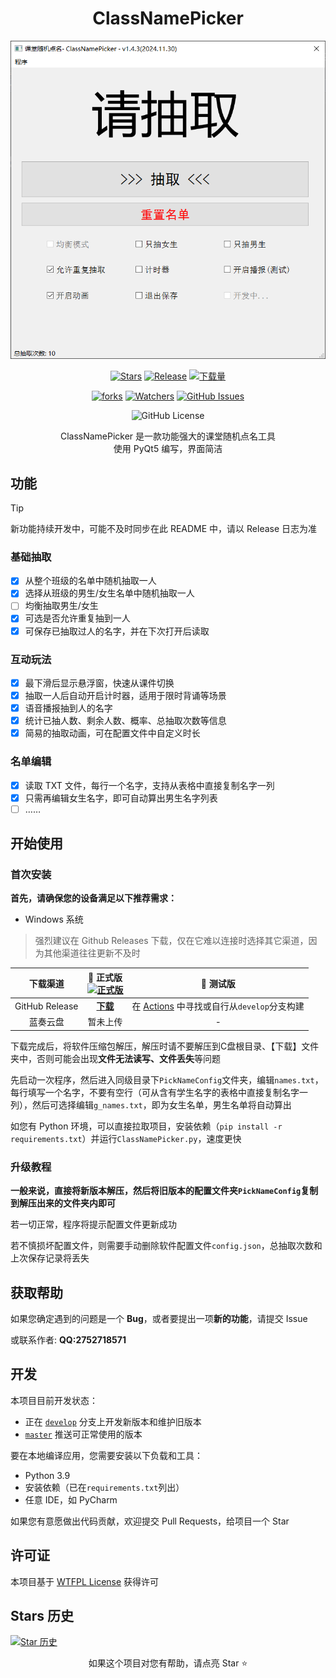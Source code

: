 <!--markdownlint-disable MD001 MD033 MD041 MD051-->

<div align="center">

# ClassNamePicker

![banner](classnamepicker-screenshot.png)

[![Stars](https://img.shields.io/github/stars/Chengzi600/RandomPickName?label=Stars)](https://github.com/ClassIsland/ClassIsland)
[![Release](https://img.shields.io/github/v/release/Chengzi600/RandomPickName?style=flat-square&color=%233fb950&label=正式版)](https://github.com/ClassIsland/ClassIsland/releases/latest)
[![下载量](https://img.shields.io/github/downloads/Chengzi600/RandomPickName/total?style=social&label=下载量&logo=github)](https://github.com/ClassIsland/ClassIsland/releases/latest)

[![forks](https://img.shields.io/github/forks/Chengzi600/ClassNamePicker?style=flat&color=blue)](https://github.com/Chengzi600/ClassNamePicker/forks)
[![Watchers](https://img.shields.io/github/watchers/Chengzi600/ClassNamePicker?style=flat&color=green)](https://github.com/Chengzi600/ClassNamePicker/watchers)
[![GitHub Issues](https://img.shields.io/github/issues-search/Chengzi600/ClassNamePicker?query=is%3Aopen&label=issues&color=purple)](https://github.com/Chengzi600/ClassNamePicker/issues)

![GitHub License](https://img.shields.io/github/license/Chengzi600/ClassNamePicker?color=red)

ClassNamePicker 是一款功能强大的课堂随机点名工具<br/>
使用 PyQt5 编写，界面简洁
</div>

## 功能

> [!TIP]
>
> 新功能持续开发中，可能不及时同步在此 README 中，请以 Release 日志为准

### 基础抽取

- [x] 从整个班级的名单中随机抽取一人
- [x] 选择从班级的男生/女生名单中随机抽取一人
- [ ] 均衡抽取男生/女生
- [x] 可选是否允许重复抽到一人
- [x] 可保存已抽取过人的名字，并在下次打开后读取

### 互动玩法

- [x] 最下滑后显示悬浮窗，快速从课件切换
- [x] 抽取一人后自动开启计时器，适用于限时背诵等场景
- [x] 语音播报抽到人的名字
- [x] 统计已抽人数、剩余人数、概率、总抽取次数等信息
- [x] 简易的抽取动画，可在配置文件中自定义时长

### 名单编辑

- [x] 读取 TXT 文件，每行一个名字，支持从表格中直接复制名字一列
- [x] 只需再编辑女生名字，即可自动算出男生名字列表
- [ ] ……

## 开始使用
### 首次安装
**首先，请确保您的设备满足以下推荐需求：**

- Windows 系统

> 强烈建议在 Github Releases 下载，仅在它难以连接时选择其它渠道，因为其他渠道往往更新不及时

|      下载渠道      | **🚀 正式版**<br/>[![正式版](https://img.shields.io/github/v/release/Chengzi600/ClassNamePicker?style=flat-square&color=%233fb950&label=)](https://github.com/Chengzi600/ClassNamePicker/releases/latest) |                                       🚧 测试版<br/>                                       |
|:--------------:|:---------------------------------------------------------------------------------------------------------------------------------------------------------------------------------------------------:|:---------------------------------------------------------------------------------------:|
| GitHub Release |                                                               [**下载**](https://github.com/Chengzi600/ClassNamePicker/releases/latest)                                                               | 在 [Actions](https://github.com/Chengzi600/ClassNamePicker/actions) 中寻找或自行从`develop`分支构建 |
|      蓝奏云盘      |                                                                                                暂未上传                                                                                                 |                                            -                                            |


下载完成后，将软件压缩包解压，解压时请不要解压到C盘根目录、【下载】文件夹中，否则可能会出现**文件无法读写、文件丢失**等问题

先启动一次程序，然后进入同级目录下`PickNameConfig`文件夹，编辑`names.txt`，每行填写一个名字，不要有空行（可从含有学生名字的表格中直接复制名字一列），然后可选择编辑`g_names.txt`，即为女生名单，男生名单将自动算出

如您有 Python 环境，可以直接拉取项目，安装依赖（`pip install -r requirements.txt`）并运行`ClassNamePicker.py`，速度更快

### 升级教程
 **一般来说，直接将新版本解压，然后将旧版本的配置文件夹`PickNameConfig`复制到解压出来的文件夹内即可** 

若一切正常，程序将提示配置文件更新成功

若不慎损坏配置文件，则需要手动删除软件配置文件`config.json`，总抽取次数和上次保存记录将丢失

## 获取帮助

如果您确定遇到的问题是一个 **Bug**，或者要提出一项**新的功能**，请提交 Issue

或联系作者: **QQ:2752718571**

## 开发

本项目目前开发状态：

- 正在 [`develop`](https://github.com/Chengzi600/ClassNamePicker/tree/develop) 分支上开发新版本和维护旧版本
- [`master`](https://github.com/Chengzi600/ClassNamePicker/tree/master) 推送可正常使用的版本


要在本地编译应用，您需要安装以下负载和工具：

- Python 3.9
- 安装依赖（已在`requirements.txt`列出）
- 任意 IDE，如 PyCharm


如果您有意愿做出代码贡献，欢迎提交 Pull Requests，给项目一个 Star


## 许可证

本项目基于 [WTFPL License](LICENSE) 获得许可

## Stars 历史

[![Star 历史](https://starchart.cc/Chengzi600/ClassNamePicker.svg?variant=adaptive)](https://starchart.cc/Chengzi600/ClassNamePicker)

<div align="center">

如果这个项目对您有帮助，请点亮 Star ⭐

</div>
